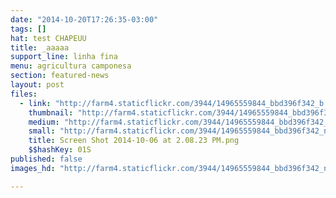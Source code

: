 ```yaml
---
date: "2014-10-20T17:26:35-03:00"
tags: []
hat: test CHAPEUU
title: _aaaaa
support_line: linha fina
menu: agricultura camponesa
section: featured-news
layout: post
files:
  - link: "http://farm4.staticflickr.com/3944/14965559844_bbd396f342_b.jpg"
    thumbnail: "http://farm4.staticflickr.com/3944/14965559844_bbd396f342_t.jpg"
    medium: "http://farm4.staticflickr.com/3944/14965559844_bbd396f342_z.jpg"
    small: "http://farm4.staticflickr.com/3944/14965559844_bbd396f342_n.jpg"
    title: Screen Shot 2014-10-06 at 2.08.23 PM.png
    $$hashKey: 01S
published: false
images_hd: "http://farm4.staticflickr.com/3944/14965559844_bbd396f342_n.jpg"

---
```

